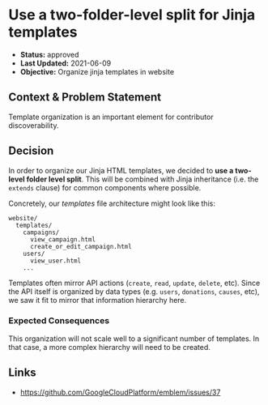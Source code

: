 # Use a two-folder-level split for Jinja templates

* **Status:** approved
* **Last Updated:** 2021-06-09
* **Objective:** Organize jinja templates in website

## Context & Problem Statement

Template organization is an important element for contributor discoverability.

## Decision

In order to organize our Jinja HTML templates, we decided to **use a two-level folder level split**. This will be combined with Jinja inheritance (i.e. the `extends` clause) for common components where possible.

Concretely, our _templates_ file architecture might look like this:

```
website/
  templates/
    campaigns/
      view_campaign.html
      create_or_edit_campaign.html
    users/
      view_user.html
    ...
```

Templates often mirror API actions (`create`, `read`, `update`, `delete`, etc). Since the API itself is organized by data types (e.g. `users`, `donations`, `causes`, etc), we saw it fit to mirror that information hierarchy here.

### Expected Consequences <!-- optional -->

This organization will not scale well to a significant number of templates. In that case, a more complex hierarchy will need to be created.

## Links

* https://github.com/GoogleCloudPlatform/emblem/issues/37